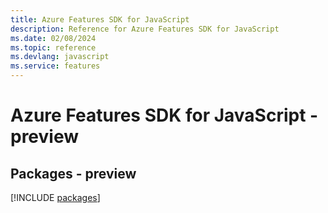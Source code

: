 ```yaml
---
title: Azure Features SDK for JavaScript
description: Reference for Azure Features SDK for JavaScript
ms.date: 02/08/2024
ms.topic: reference
ms.devlang: javascript
ms.service: features
---
```

# Azure Features SDK for JavaScript - preview
## Packages - preview
[!INCLUDE [packages](features-index.md)]
